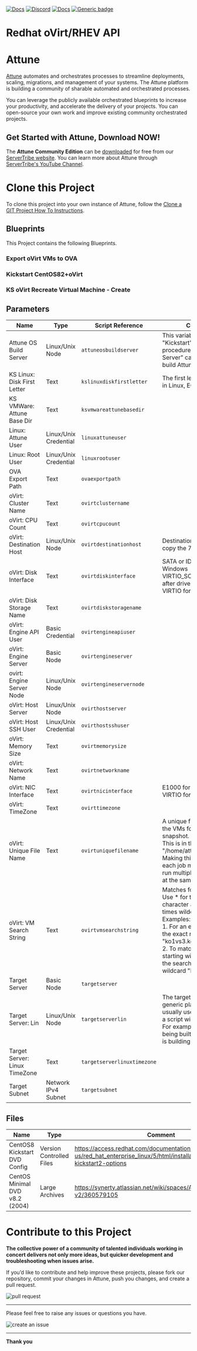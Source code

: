 



[![Docs](https://img.shields.io/badge/docs-latest-brightgreen.svg)](http://doc.servertribe.com)
[![Discord](https://img.shields.io/discord/844971127703994369)](http://discord.servertribe.com)
[![Docs](https://img.shields.io/badge/videos-watch-brightgreen.svg)](https://www.youtube.com/@servertribe)
[![Generic badge](https://img.shields.io/badge/download-latest-brightgreen.svg)](https://www.servertribe.com/community-edition/)

# Redhat oVirt/RHEV API






# Attune

[Attune](https://www.servertribe.com/)
automates and orchestrates processes to streamline deployments, scaling,
migrations, and management of your systems. The Attune platform is building a
community of sharable automated and orchestrated processes.

You can leverage the publicly available orchestrated blueprints to increase
your productivity, and accelerate the delivery of your projects. You can
open-source your own work and improve existing community orchestrated projects.

## Get Started with Attune, Download NOW!

The **Attune Community Edition** can be
[downloaded](https://www.servertribe.com/comunity-edition/)
for free from our
[ServerTribe website](https://www.servertribe.com/comunity-edition/).
You can learn more about Attune through
[ServerTribe's YouTube Channel](https://www.youtube.com/@servertribe).







# Clone this Project

To clone this project into your own instance of Attune, follow the
[Clone a GIT Project How To Instructions](https://servertribe-attune.readthedocs.io/en/latest/howto/design_workspace/clone_project.html).




## Blueprints

This Project contains the following Blueprints.



### Export oVirt VMs to OVA


### Kickstart CentOS82+oVirt


### KS oVirt Recreate Virtual Machine - Create





## Parameters


| Name | Type | Script Reference | Comment |
| ---- | ---- | ---------------- | ------- |
| Attune OS Build Server | Linux/Unix Node | `attuneosbuildserver` | This variable is used in the "Kickstart" build procedures, so the "Attune Server" can be used to build Attune servers. |
| KS Linux: Disk First Letter | Text | `kslinuxdiskfirstletter` | The first letter of the disk in Linux, EG, sda or xda |
| KS VMWare: Attune Base Dir | Text | `ksvmwareattunebasedir` |  |
| Linux: Attune User | Linux/Unix Credential | `linuxattuneuser` |  |
| Linux: Root User | Linux/Unix Credential | `linuxrootuser` |  |
| OVA Export Path | Text | `ovaexportpath` |  |
| oVirt: Cluster Name | Text | `ovirtclustername` |  |
| oVirt: CPU Count | Text | `ovirtcpucount` |  |
| oVirt: Destination Host | Linux/Unix Node | `ovirtdestinationhost` | Destination oVirt host to copy the 7zipped OVAs to. |
| oVirt: Disk Interface | Text | `ovirtdiskinterface` | SATA or IDE required for Windows<br>VIRTIO_SCSI for windows after driver install<br>VIRTIO for Linux |
| oVirt: Disk Storage Name | Text | `ovirtdiskstoragename` |  |
| oVirt: Engine API User | Basic Credential | `ovirtengineapiuser` |  |
| oVirt: Engine Server | Basic Node | `ovirtengineserver` |  |
| ovirt: Engine Server Node | Linux/Unix Node | `ovirtengineservernode` |  |
| oVirt: Host Server | Linux/Unix Node | `ovirthostserver` |  |
| oVirt: Host SSH User | Linux/Unix Credential | `ovirthostsshuser` |  |
| oVirt: Memory Size | Text | `ovirtmemorysize` |  |
| oVirt: Network Name | Text | `ovirtnetworkname` |  |
| oVirt: NIC Interface | Text | `ovirtnicinterface` | E1000 for Windows<br>VIRTIO for Linux |
| oVirt: TimeZone | Text | `ovirttimezone` |  |
| oVirt: Unique File Name | Text | `ovirtuniquefilename` | A unique filename to write the VMs found to snapshot.<br>This is in the folder "/home/attune/tmp/".<br>Making this unique for each job means we can run multiple snapshot jobs at the same time. |
| oVirt: VM Search String | Text | `ovirtvmsearchstring` | Matches for the VM name.<br>Use * for the match any character any number of times wildcard.<br>Examples:<br>1. For an exact match use the exact name of the VM: "ko1vs3.ko1.synerty.com".<br>2. To match all VM names starting with "ko1vs" use the search string with the wildcard "ko1vs*". |
| Target Server | Basic Node | `targetserver` |  |
| Target Server: Lin | Linux/Unix Node | `targetserverlin` | The target server is a generic placeholder, usually used for the server a script will run on.<br>For example, the server being built if the procedure is building a server. |
| Target Server: Linux TimeZone | Text | `targetserverlinuxtimezone` |  |
| Target Subnet | Network IPv4 Subnet | `targetsubnet` |  |




## Files

| Name | Type | Comment |
| ---- | ---- | ------- |
| CentOS8 Kickstart DVD Config | Version Controlled Files | https://access.redhat.com/documentation/en-us/red_hat_enterprise_linux/5/html/installation_guide/s1-kickstart2-options |
| CentOS Minimal DVD v8.2 (2004) | Large Archives | https://synerty.atlassian.net/wiki/spaces/ATPONP/pages/edit-v2/360579105 |






# Contribute to this Project

**The collective power of a community of talented individuals working in
concert delivers not only more ideas, but quicker development and
troubleshooting when issues arise.**

If you’d like to contribute and help improve these projects, please fork our
repository, commit your changes in Attune, push you changes, and create a
pull request.

<img src="https://www.servertribe.com/wp-content/uploads/2023/02/Attune-pull-request-01.png" alt="pull request"/>

---

Please feel free to raise any issues or questions you have.

<img src="https://www.servertribe.com/wp-content/uploads/2023/02/Attune-get-help-02.png" alt="create an issue"/>


---

**Thank you**
